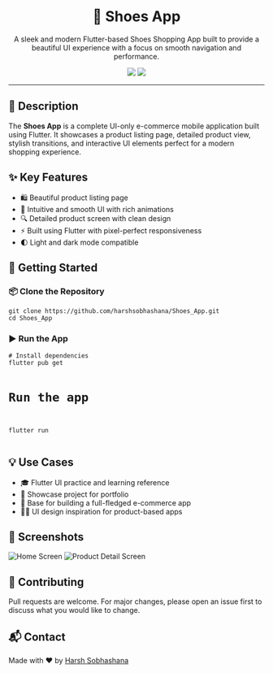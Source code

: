 <h1 align="center">👟 Shoes App</h1>

<p align="center">
  A sleek and modern Flutter-based Shoes Shopping App built to provide a beautiful UI experience with a focus on smooth navigation and performance.
</p>

<p align="center">
  <img src="https://img.shields.io/badge/Flutter-%2302569B.svg?style=for-the-badge&logo=Flutter&logoColor=white"/>
  <img src="https://img.shields.io/badge/Platform-Android|iOS-blueviolet?style=for-the-badge"/>
</p>

<hr/>

<h2>📝 Description</h2>
<p>
  The <strong>Shoes App</strong> is a complete UI-only e-commerce mobile application built using Flutter. It showcases a product listing page, detailed product view, stylish transitions, and interactive UI elements perfect for a modern shopping experience.
</p>

<h2>✨ Key Features</h2>
<ul>
  <li>🛍️ Beautiful product listing page</li>
  <li>📱 Intuitive and smooth UI with rich animations</li>
  <li>🔍 Detailed product screen with clean design</li>
  <li>⚡ Built using Flutter with pixel-perfect responsiveness</li>
  <li>🌓 Light and dark mode compatible</li>
</ul>

<h2>🚀 Getting Started</h2>

<h3>📦 Clone the Repository</h3>
<pre><code>git clone https://github.com/harshsobhashana/Shoes_App.git
cd Shoes_App
</code></pre>

<h3>▶️ Run the App</h3>
<pre><code># Install dependencies
flutter pub get

# Run the app
flutter run
</code></pre>

<h2>💡 Use Cases</h2>
<ul>
  <li>🎓 Flutter UI practice and learning reference</li>
  <li>📱 Showcase project for portfolio</li>
  <li>🛒 Base for building a full-fledged e-commerce app</li>
  <li>👨‍💻 UI design inspiration for product-based apps</li>
</ul>

<h2>📸 Screenshots</h2>
<p>
  <!-- Replace with actual screenshots after uploading -->
  <img src="https://via.placeholder.com/250x500.png?text=Home+Screen" alt="Home Screen" />
  <img src="https://via.placeholder.com/250x500.png?text=Product+Detail" alt="Product Detail Screen" />
</p>

<h2>🤝 Contributing</h2>
<p>Pull requests are welcome. For major changes, please open an issue first to discuss what you would like to change.</p>

<h2>📬 Contact</h2>
<p>
  Made with ❤️ by <a href="https://github.com/harshsobhashana">Harsh Sobhashana</a>
</p>
